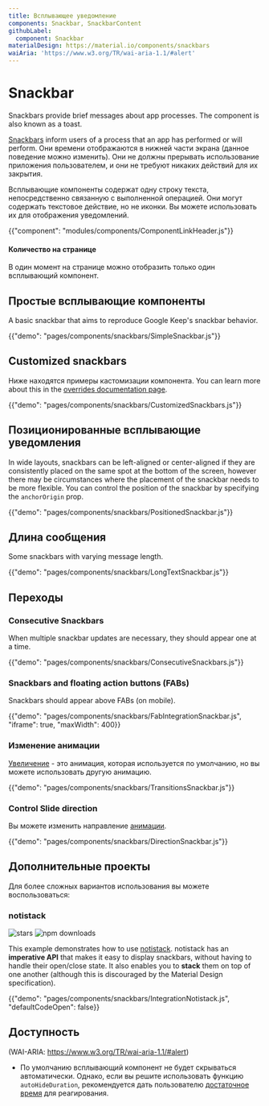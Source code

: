 ```yaml
---
title: Всплывающее уведомление
components: Snackbar, SnackbarContent
githubLabel:
  component: Snackbar
materialDesign: https://material.io/components/snackbars
waiAria: 'https://www.w3.org/TR/wai-aria-1.1/#alert'
---
```


# Snackbar

<p class="description">Snackbars provide brief messages about app processes. The component is also known as a toast.</p>

[Snackbars](https://material.io/design/components/snackbars.html) inform users of a process that an app has performed or will perform. Они времени отображаются в нижней части экрана (данное поведение можно изменить). Они не должны прерывать использование приложения пользователем, и они не требуют никаких действий для их закрытия.

Всплывающие компоненты содержат одну строку текста, непосредственно связанную с выполненной операцией. Они могут содержать текстовое действие, но не иконки. Вы можете использовать их для отображения уведомлений.

{{"component": "modules/components/ComponentLinkHeader.js"}}

#### Количество на странице

В один момент на странице можно отобразить только один всплывающий компонент.

## Простые всплывающие компоненты

A basic snackbar that aims to reproduce Google Keep's snackbar behavior.

{{"demo": "pages/components/snackbars/SimpleSnackbar.js"}}

## Customized snackbars

Ниже находятся примеры кастомизации компонента. You can learn more about this in the [overrides documentation page](/customization/components/).

{{"demo": "pages/components/snackbars/CustomizedSnackbars.js"}}

## Позиционированные всплывающие уведомления

In wide layouts, snackbars can be left-aligned or center-aligned if they are consistently placed on the same spot at the bottom of the screen, however there may be circumstances where the placement of the snackbar needs to be more flexible. You can control the position of the snackbar by specifying the `anchorOrigin` prop.

{{"demo": "pages/components/snackbars/PositionedSnackbar.js"}}

## Длина сообщения

Some snackbars with varying message length.

{{"demo": "pages/components/snackbars/LongTextSnackbar.js"}}

## Переходы

### Consecutive Snackbars

When multiple snackbar updates are necessary, they should appear one at a time.

{{"demo": "pages/components/snackbars/ConsecutiveSnackbars.js"}}

### Snackbars and floating action buttons (FABs)

Snackbars should appear above FABs (on mobile).

{{"demo": "pages/components/snackbars/FabIntegrationSnackbar.js", "iframe": true, "maxWidth": 400}}

### Изменение анимации

[Увеличение](/components/transitions/#grow)  - это анимация, которая используется по умолчанию, но вы можете использовать другую анимацию.

{{"demo": "pages/components/snackbars/TransitionsSnackbar.js"}}

### Control Slide direction

Вы можете изменить направление [анимации](/components/transitions/#slide).

{{"demo": "pages/components/snackbars/DirectionSnackbar.js"}}

## Дополнительные проекты

Для более сложных вариантов использования вы можете воспользоваться:

### notistack

![stars](https://img.shields.io/github/stars/iamhosseindhv/notistack.svg?style=social&label=Stars) ![npm downloads](https://img.shields.io/npm/dm/notistack.svg)

This example demonstrates how to use [notistack](https://github.com/iamhosseindhv/notistack). notistack has an **imperative API** that makes it easy to display snackbars, without having to handle their open/close state. It also enables you to **stack** them on top of one another (although this is discouraged by the Material Design specification).

{{"demo": "pages/components/snackbars/IntegrationNotistack.js", "defaultCodeOpen": false}}

## Доступность

(WAI-ARIA: https://www.w3.org/TR/wai-aria-1.1/#alert)

- По умолчанию всплывающий компонент не будет скрываться автоматически. Однако, если вы решите использовать функцию `autoHideDuration`, рекомендуется дать пользователю [достаточное время](https://www.w3.org/TR/UNDERSTANDING-WCAG20/time-limits.html) для реагирования.
